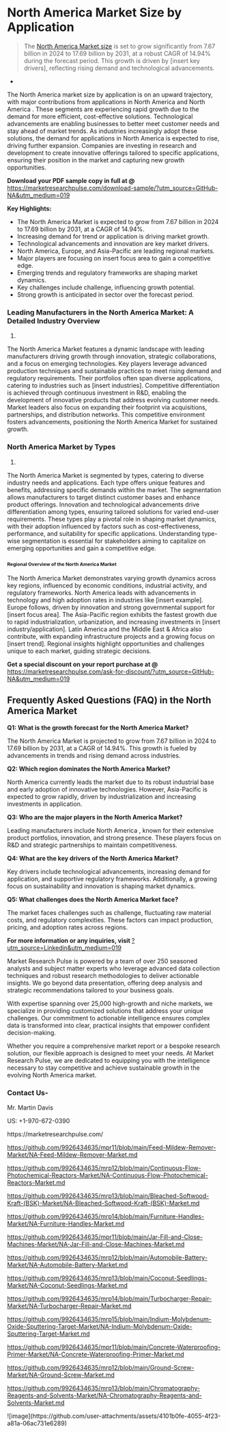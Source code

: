 <h1>North America  Market&nbsp;Size by Application</h1><blockquote><p>The <a href="https://marketresearchpulse.com/download-sample/?utm_source=GitHub-NA&amp;utm_medium=019">North America  Market size</a> is set to grow significantly from 7.67 billion in 2024 to 17.69 billion by 2031, at a robust CAGR of 14.94% during the forecast period. This growth is driven by [insert key drivers], reflecting rising demand and technological advancements.</p></blockquote><ul><li></li></ul><p>The North America  market size by application is on an upward trajectory, with major contributions from applications in North America  and North America . These segments are experiencing rapid growth due to the demand for more efficient, cost-effective solutions. Technological advancements are enabling businesses to better meet customer needs and stay ahead of market trends. As industries increasingly adopt these solutions, the demand for applications in North America  is expected to rise, driving further expansion. Companies are investing in research and development to create innovative offerings tailored to specific applications, ensuring their position in the market and capturing new growth opportunities.</p><p><strong>Download your PDF sample copy in full at @ </strong><a href="https://marketresearchpulse.com/download-sample/?utm_source=GitHub-NA&amp;utm_medium=019">https://marketresearchpulse.com/download-sample/?utm_source=GitHub-NA&amp;utm_medium=019</a></p><p><strong>Key Highlights: </strong></p><ul><li>The North America  Market is expected to grow from 7.67 billion in 2024 to 17.69 billion by 2031, at a CAGR of 14.94%.</li><li>Increasing demand for trend or application is driving market growth.</li><li>Technological advancements and innovation are key market drivers.</li><li>North America, Europe, and Asia-Pacific are leading regional markets.</li><li>Major players are focusing on insert focus area to gain a competitive edge.</li><li>Emerging trends and regulatory frameworks are shaping market dynamics.</li><li>Key challenges include challenge, influencing growth potential.</li><li>Strong growth is anticipated in sector over the forecast period.</li></ul><h3>Leading Manufacturers in the North America  Market: A Detailed Industry Overview</h3><ol><li></li></ol><div class="flex max-w-full flex-col flex-grow"><div class="min-h-8 text-message flex w-full flex-col items-end gap-2 whitespace-normal break-words [.text-message+&amp;]:mt-5" dir="auto" data-message-author-role="assistant" data-message-id="fd8432e4-4910-450d-b182-61b7bfb0a01f" data-message-model-slug="gpt-4o"><div class="flex w-full flex-col gap-1 empty:hidden first:pt-[3px]"><div class="markdown prose w-full break-words dark:prose-invert light"><p>The North America  Market features a dynamic landscape with leading manufacturers driving growth through innovation, strategic collaborations, and a focus on emerging technologies. Key players leverage advanced production techniques and sustainable practices to meet rising demand and regulatory requirements. Their portfolios often span diverse applications, catering to industries such as [insert industries]. Competitive differentiation is achieved through continuous investment in R&amp;D, enabling the development of innovative products that address evolving customer needs. Market leaders also focus on expanding their footprint via acquisitions, partnerships, and distribution networks. This competitive environment fosters advancements, positioning the North America  Market for sustained growth.</p></div></div></div></div><h3>North America  Market by Types</h3><ol><li></li></ol><div class="flex max-w-full flex-col flex-grow"><div class="min-h-8 text-message flex w-full flex-col items-end gap-2 whitespace-normal break-words [.text-message+&amp;]:mt-5" dir="auto" data-message-author-role="assistant" data-message-id="084470be-0bb7-4664-bddf-5156b4f41249" data-message-model-slug="gpt-4o-mini"><div class="flex w-full flex-col gap-1 empty:hidden first:pt-[3px]"><div class="markdown prose w-full break-words dark:prose-invert light"><p>The North America  Market is segmented by types, catering to diverse industry needs and applications. Each type offers unique features and benefits, addressing specific demands within the market. The segmentation allows manufacturers to target distinct customer bases and enhance product offerings. Innovation and technological advancements drive differentiation among types, ensuring tailored solutions for varied end-user requirements. These types play a pivotal role in shaping market dynamics, with their adoption influenced by factors such as cost-effectiveness, performance, and suitability for specific applications. Understanding type-wise segmentation is essential for stakeholders aiming to capitalize on emerging opportunities and gain a competitive edge.</p></div></div></div></div><h3><span style="font-size: 11px;">Regional Overview of the North America  Market</span></h3><div class="flex max-w-full flex-col flex-grow"><div class="min-h-8 text-message flex w-full flex-col items-end gap-2 whitespace-normal break-words [.text-message+&amp;]:mt-5" dir="auto" data-message-author-role="assistant" data-message-id="e9038762-ce64-4e30-91c9-9bd413514231" data-message-model-slug="gpt-4o-mini"><div class="flex w-full flex-col gap-1 empty:hidden first:pt-[3px]"><div class="markdown prose w-full break-words dark:prose-invert light"><p>The North America  Market demonstrates varying growth dynamics across key regions, influenced by economic conditions, industrial activity, and regulatory frameworks. North America leads with advancements in technology and high adoption rates in industries like [insert example]. Europe follows, driven by innovation and strong governmental support for [insert focus area]. The Asia-Pacific region exhibits the fastest growth due to rapid industrialization, urbanization, and increasing investments in [insert industry/application]. Latin America and the Middle East &amp; Africa also contribute, with expanding infrastructure projects and a growing focus on [insert trend]. Regional insights highlight opportunities and challenges unique to each market, guiding strategic decisions.</p></div></div></div></div><p><strong>Get a special discount on your report purchase at @ </strong><a href="https://marketresearchpulse.com/ask-for-discount/?utm_source=GitHub-NA&amp;utm_medium=019">https://marketresearchpulse.com/ask-for-discount/?utm_source=GitHub-NA&amp;utm_medium=019</a></p><h2>Frequently Asked Questions (FAQ) in the North America  Market</h2><p><strong>Q1: What is the growth forecast for the North America  Market?</strong></p><p>The North America  Market is projected to grow from 7.67 billion in 2024 to 17.69 billion by 2031, at a CAGR of 14.94%. This growth is fueled by advancements in trends and rising demand across industries.</p><p><strong>Q2: Which region dominates the North America  Market?</strong></p><p>North America currently leads the market due to its robust industrial base and early adoption of innovative technologies. However, Asia-Pacific is expected to grow rapidly, driven by industrialization and increasing investments in application.</p><p><strong>Q3: Who are the major players in the North America  Market?</strong></p><p>Leading manufacturers include North America , known for their extensive product portfolios, innovation, and strong presence. These players focus on R&amp;D and strategic partnerships to maintain competitiveness.</p><p><strong>Q4: What are the key drivers of the North America  Market?</strong></p><p>Key drivers include technological advancements, increasing demand for application, and supportive regulatory frameworks. Additionally, a growing focus on sustainability and innovation is shaping market dynamics.</p><p><strong>Q5: What challenges does the North America  Market face?</strong></p><p>The market faces challenges such as challenge, fluctuating raw material costs, and regulatory complexities. These factors can impact production, pricing, and adoption rates across regions.</p><p><strong>For more information or any inquiries, visit&nbsp;</strong><a href="?utm_source=Linkedin&utm_medium=019">?utm_source=Linkedin&utm_medium=019</a></p><p>Market Research Pulse is powered by a team of over 250 seasoned analysts and subject matter experts who leverage advanced data collection techniques and robust research methodologies to deliver actionable insights. We go beyond data presentation, offering deep analysis and strategic recommendations tailored to your business goals.</p><p>With expertise spanning over 25,000 high-growth and niche markets, we specialize in providing customized solutions that address your unique challenges. Our commitment to actionable intelligence ensures complex data is transformed into clear, practical insights that empower confident decision-making.</p><p>Whether you require a comprehensive market report or a bespoke research solution, our flexible approach is designed to meet your needs. At Market Research Pulse, we are dedicated to equipping you with the intelligence necessary to stay competitive and achieve sustainable growth in the evolving North America  market.</p><h3><strong>Contact Us-</strong></h3><p>Mr. Martin Davis</p><p>US: +1-970-672-0390</p><p>https://marketresearchpulse.com/</p><p><a href="https://github.com/9926434635/mpr11/blob/main/Feed-Mildew-Remover-Market/NA-Feed-Mildew-Remover-Market.md">https://github.com/9926434635/mpr11/blob/main/Feed-Mildew-Remover-Market/NA-Feed-Mildew-Remover-Market.md</a></p><p><a href="https://github.com/9926434635/mrp12/blob/main/Continuous-Flow-Photochemical-Reactors-Market/NA-Continuous-Flow-Photochemical-Reactors-Market.md">https://github.com/9926434635/mrp12/blob/main/Continuous-Flow-Photochemical-Reactors-Market/NA-Continuous-Flow-Photochemical-Reactors-Market.md</a></p><p><a href="https://github.com/9926434635/mrp13/blob/main/Bleached-Softwood-Kraft-(BSK)-Market/NA-Bleached-Softwood-Kraft-(BSK)-Market.md">https://github.com/9926434635/mrp13/blob/main/Bleached-Softwood-Kraft-(BSK)-Market/NA-Bleached-Softwood-Kraft-(BSK)-Market.md</a></p><p><a href="https://github.com/9926434635/mrp14/blob/main/Furniture-Handles-Market/NA-Furniture-Handles-Market.md">https://github.com/9926434635/mrp14/blob/main/Furniture-Handles-Market/NA-Furniture-Handles-Market.md</a></p><p><a href="https://github.com/9926434635/mpr11/blob/main/Jar-Fill-and-Close-Machines-Market/NA-Jar-Fill-and-Close-Machines-Market.md">https://github.com/9926434635/mpr11/blob/main/Jar-Fill-and-Close-Machines-Market/NA-Jar-Fill-and-Close-Machines-Market.md</a></p><p><a href="https://github.com/9926434635/mrp12/blob/main/Automobile-Battery-Market/NA-Automobile-Battery-Market.md">https://github.com/9926434635/mrp12/blob/main/Automobile-Battery-Market/NA-Automobile-Battery-Market.md</a></p><p><a href="https://github.com/9926434635/mrp13/blob/main/Coconut-Seedlings-Market/NA-Coconut-Seedlings-Market.md">https://github.com/9926434635/mrp13/blob/main/Coconut-Seedlings-Market/NA-Coconut-Seedlings-Market.md</a></p><p><a href="https://github.com/9926434635/mrp14/blob/main/Turbocharger-Repair-Market/NA-Turbocharger-Repair-Market.md">https://github.com/9926434635/mrp14/blob/main/Turbocharger-Repair-Market/NA-Turbocharger-Repair-Market.md</a></p><p><a href="https://github.com/9926434635/mrp15/blob/main/Indium-Molybdenum-Oxide-Sputtering-Target-Market/NA-Indium-Molybdenum-Oxide-Sputtering-Target-Market.md">https://github.com/9926434635/mrp15/blob/main/Indium-Molybdenum-Oxide-Sputtering-Target-Market/NA-Indium-Molybdenum-Oxide-Sputtering-Target-Market.md</a></p><p><a href="https://github.com/9926434635/mpr11/blob/main/Concrete-Waterproofing-Primer-Market/NA-Concrete-Waterproofing-Primer-Market.md">https://github.com/9926434635/mpr11/blob/main/Concrete-Waterproofing-Primer-Market/NA-Concrete-Waterproofing-Primer-Market.md</a></p><p><a href="https://github.com/9926434635/mrp12/blob/main/Ground-Screw-Market/NA-Ground-Screw-Market.md">https://github.com/9926434635/mrp12/blob/main/Ground-Screw-Market/NA-Ground-Screw-Market.md</a></p><p><a href="https://github.com/9926434635/mrp13/blob/main/Chromatography-Reagents-and-Solvents-Market/NA-Chromatography-Reagents-and-Solvents-Market.md">https://github.com/9926434635/mrp13/blob/main/Chromatography-Reagents-and-Solvents-Market/NA-Chromatography-Reagents-and-Solvents-Market.md</a></p>
![image](https://github.com/user-attachments/assets/4101b0fe-4055-4f23-a81a-06ac731e6289)
